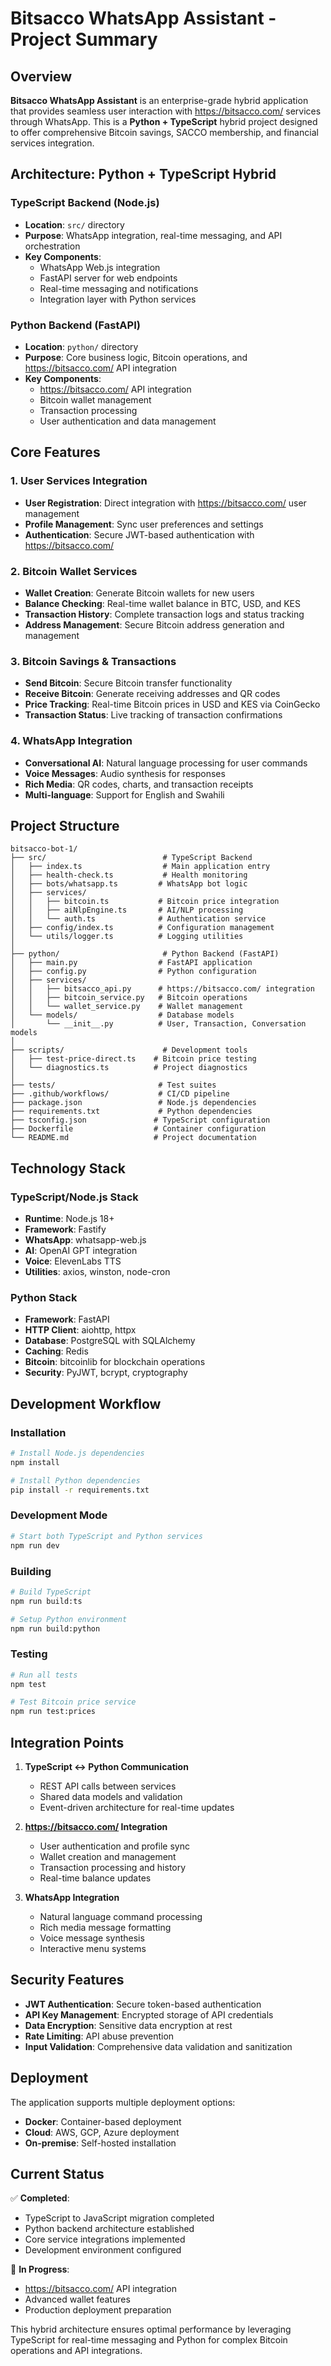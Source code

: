 # Bitsacco WhatsApp Assistant - Project Summary

## Overview
**Bitsacco WhatsApp Assistant** is an enterprise-grade hybrid application that provides seamless user interaction with https://bitsacco.com/ services through WhatsApp. This is a **Python + TypeScript** hybrid project designed to offer comprehensive Bitcoin savings, SACCO membership, and financial services integration.

## Architecture: Python + TypeScript Hybrid

### TypeScript Backend (Node.js)
- **Location**: `src/` directory
- **Purpose**: WhatsApp integration, real-time messaging, and API orchestration
- **Key Components**:
  - WhatsApp Web.js integration
  - FastAPI server for web endpoints
  - Real-time messaging and notifications
  - Integration layer with Python services

### Python Backend (FastAPI)
- **Location**: `python/` directory  
- **Purpose**: Core business logic, Bitcoin operations, and https://bitsacco.com/ API integration
- **Key Components**:
  - https://bitsacco.com/ API integration
  - Bitcoin wallet management
  - Transaction processing
  - User authentication and data management

## Core Features

### 1. User Services Integration
- **User Registration**: Direct integration with https://bitsacco.com/ user management
- **Profile Management**: Sync user preferences and settings
- **Authentication**: Secure JWT-based authentication with https://bitsacco.com/

### 2. Bitcoin Wallet Services
- **Wallet Creation**: Generate Bitcoin wallets for new users
- **Balance Checking**: Real-time wallet balance in BTC, USD, and KES
- **Transaction History**: Complete transaction logs and status tracking
- **Address Management**: Secure Bitcoin address generation and management

### 3. Bitcoin Savings & Transactions
- **Send Bitcoin**: Secure Bitcoin transfer functionality
- **Receive Bitcoin**: Generate receiving addresses and QR codes
- **Price Tracking**: Real-time Bitcoin prices in USD and KES via CoinGecko
- **Transaction Status**: Live tracking of transaction confirmations

### 4. WhatsApp Integration
- **Conversational AI**: Natural language processing for user commands
- **Voice Messages**: Audio synthesis for responses
- **Rich Media**: QR codes, charts, and transaction receipts
- **Multi-language**: Support for English and Swahili

## Project Structure

```
bitsacco-bot-1/
├── src/                          # TypeScript Backend
│   ├── index.ts                  # Main application entry
│   ├── health-check.ts           # Health monitoring
│   ├── bots/whatsapp.ts         # WhatsApp bot logic
│   ├── services/
│   │   ├── bitcoin.ts           # Bitcoin price integration
│   │   ├── aiNlpEngine.ts       # AI/NLP processing
│   │   └── auth.ts              # Authentication service
│   ├── config/index.ts          # Configuration management
│   └── utils/logger.ts          # Logging utilities
│
├── python/                       # Python Backend (FastAPI)
│   ├── main.py                  # FastAPI application
│   ├── config.py                # Python configuration
│   ├── services/
│   │   ├── bitsacco_api.py      # https://bitsacco.com/ integration
│   │   ├── bitcoin_service.py   # Bitcoin operations
│   │   └── wallet_service.py    # Wallet management
│   └── models/                  # Database models
│       └── __init__.py          # User, Transaction, Conversation models
│
├── scripts/                      # Development tools
│   ├── test-price-direct.ts    # Bitcoin price testing
│   └── diagnostics.ts          # Project diagnostics
│
├── tests/                       # Test suites
├── .github/workflows/           # CI/CD pipeline
├── package.json                 # Node.js dependencies
├── requirements.txt             # Python dependencies
├── tsconfig.json               # TypeScript configuration
├── Dockerfile                  # Container configuration
└── README.md                   # Project documentation
```

## Technology Stack

### TypeScript/Node.js Stack
- **Runtime**: Node.js 18+
- **Framework**: Fastify
- **WhatsApp**: whatsapp-web.js
- **AI**: OpenAI GPT integration
- **Voice**: ElevenLabs TTS
- **Utilities**: axios, winston, node-cron

### Python Stack
- **Framework**: FastAPI
- **HTTP Client**: aiohttp, httpx
- **Database**: PostgreSQL with SQLAlchemy
- **Caching**: Redis
- **Bitcoin**: bitcoinlib for blockchain operations
- **Security**: PyJWT, bcrypt, cryptography

## Development Workflow

### Installation
```bash
# Install Node.js dependencies
npm install

# Install Python dependencies
pip install -r requirements.txt
```

### Development Mode
```bash
# Start both TypeScript and Python services
npm run dev
```

### Building
```bash
# Build TypeScript
npm run build:ts

# Setup Python environment
npm run build:python
```

### Testing
```bash
# Run all tests
npm test

# Test Bitcoin price service
npm run test:prices
```

## Integration Points

1. **TypeScript ↔ Python Communication**
   - REST API calls between services
   - Shared data models and validation
   - Event-driven architecture for real-time updates

2. **https://bitsacco.com/ Integration**
   - User authentication and profile sync
   - Wallet creation and management
   - Transaction processing and history
   - Real-time balance updates

3. **WhatsApp Integration**
   - Natural language command processing
   - Rich media message formatting
   - Voice message synthesis
   - Interactive menu systems

## Security Features

- **JWT Authentication**: Secure token-based authentication
- **API Key Management**: Encrypted storage of API credentials
- **Data Encryption**: Sensitive data encryption at rest
- **Rate Limiting**: API abuse prevention
- **Input Validation**: Comprehensive data validation and sanitization

## Deployment

The application supports multiple deployment options:
- **Docker**: Container-based deployment
- **Cloud**: AWS, GCP, Azure deployment
- **On-premise**: Self-hosted installation

## Current Status

✅ **Completed**:
- TypeScript to JavaScript migration completed
- Python backend architecture established
- Core service integrations implemented
- Development environment configured

🔄 **In Progress**:
- https://bitsacco.com/ API integration
- Advanced wallet features
- Production deployment preparation

This hybrid architecture ensures optimal performance by leveraging TypeScript for real-time messaging and Python for complex Bitcoin operations and API integrations.
